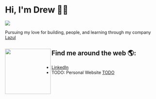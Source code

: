 # Hi, I'm Drew 🦋✨

![](https://komarev.com/ghpvc/?DrewBregman&color=6A0F8Estyle=plastic)

Pursuing my love for building, people, and learning through my company <a href="https://lazul.ai/">Lazul</a>


## Find me around the web 🌎: <img align="left" width="150" height="150" src="https://giphy.com/gifs/loop-good-paper-3ohzgKvjHrXC3M44yQ.gif"></a>
- <a href="https://www.linkedin.com/in/andrewcbregman/">LinkedIn</a> 
- TODO: Personal Website <a href="https://www.lazul.io/">TODO</a> 

